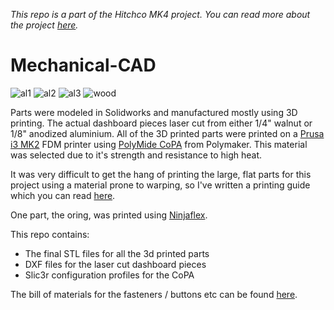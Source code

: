 _This repo is a part of the Hitchco MK4 project. You can read more about the project [here](http://www.esologic.com/hitchco-mk4/)._

# Mechanical-CAD
 
![al1](https://user-images.githubusercontent.com/3516293/42178141-40df0c5a-7dfd-11e8-8f0b-bbb6ec7525a9.JPG)
![al2](https://user-images.githubusercontent.com/3516293/42178143-410d6b7c-7dfd-11e8-9a92-594c35ee0b72.JPG)
![al3](https://user-images.githubusercontent.com/3516293/42178142-40ee3f72-7dfd-11e8-8755-2d5bc610a5bb.JPG)
![wood](https://user-images.githubusercontent.com/3516293/42178144-411e31f0-7dfd-11e8-8a92-027fdc100ccc.JPG)
 
Parts were modeled in Solidworks and manufactured mostly using 3D printing. The actual dashboard pieces laser cut from either 1/4" walnut or 1/8" anodized aluminium. All of the 3D printed parts were printed on a [Prusa i3 MK2](https://www.prusaprinters.org/original-prusa-i3-mk2-release/) FDM printer using [PolyMide CoPA](http://www.polymaker.com/shop/polymidecopa/) from Polymaker. This material was selected due to it's strength and resistance to high heat.

It was very difficult to get the hang of printing the large, flat parts for this project using a material prone to warping, so I've written a printing guide which you can read [here](http://www.esologic.com/how-to-print-pol…n-a-prusa-i3-mk2/).

One part, the oring, was printed using [Ninjaflex](https://ninjatek.com/products/filaments/ninjaflex/).

This repo contains:

* The final STL files for all the 3d printed parts
* DXF files for the laser cut dashboard pieces
* Slic3r configuration profiles for the CoPA
 
The bill of materials for the fasteners / buttons etc can be found [here](https://github.com/hitchco-mk4/Controller-Electrical-Schematics/). 

